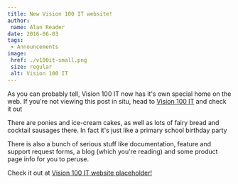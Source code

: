 ```yaml
---
title: New Vision 100 IT website!
author:
 name: Alan Reader
date: 2016-06-03
tags:
 - Announcements
image:
 href: ./v100it-small.png
 size: regular
 alt: Vision 100 IT
---
```


As you can probably tell, Vision 100 IT now has it's own special home on the web. If you're not viewing this post in situ, head to [Vision 100 IT](/) and check it out

There are ponies and ice-cream cakes, as well as lots of fairy bread and cocktail sausages there. In fact it's just like a primary school birthday party

There is also a bunch of serious stuff like documentation, feature and support request forms, a blog (which you're reading) and some product page info for you to peruse.

Check it out at [Vision 100 IT website placeholder!](#)

